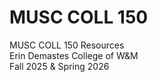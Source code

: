 # MUSC COLL 150
MUSC COLL 150 Resources <br>
Erin Demastes College of W&M <br>
Fall 2025 & Spring 2026 <br>
